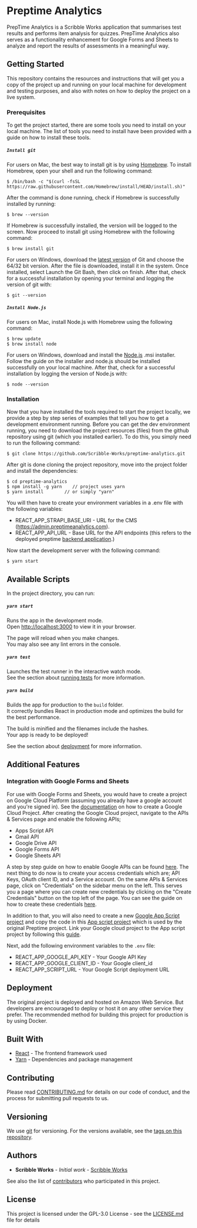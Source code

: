 # Preptime Analytics

PrepTime Analytics is a Scribble Works application that summarises test results and performs item analysis for quizzes. PrepTime Analytics also serves as a functionality enhancement for Google Forms and Sheets to analyze and report the results of assessments in a meaningful way.

## Getting Started

This repository contains the resources and instructions that will get you a copy of the project up and running on your local machine for development and testing purposes, and also with notes on how to deploy the project on a live system.

### Prerequisites

To get the project started, there are some tools you need to install on your local machine. The list of tools you need to install have been provided with a guide on how to install these tools.

##### `Install git`

For users on Mac, the best way to install git is by using [Homebrew](https://brew.sh/). To install Homebrew, open your shell and run the following command:

```
$ /bin/bash -c "$(curl -fsSL https://raw.githubusercontent.com/Homebrew/install/HEAD/install.sh)"
```

After the command is done running, check if Homebrew is successfully installed by running:

```
$ brew --version
```

If Homebrew is successfully installed, the version will be logged to the screen. Now proceed to install git using Homebrew with the following command:

```
$ brew install git
```

For users on Windows, download the [latest version](https://git-scm.com/downloads) of Git and choose the 64/32 bit version. After the file is downloaded, install it in the system. Once installed, select Launch the Git Bash, then click on finish. After that, check for a successful installation by opening your terminal and logging the version of git with:

```
$ git --version
```

##### `Install Node.js`

For users on Mac, install Node.js with Homebrew using the following command:

```
$ brew update
$ brew install node
```

For users on Windows, download and install the [Node.js](https://nodejs.org/en/download/) .msi installer. Follow the guide on the installer and node.js should be installed successfully on your local machine. After that, check for a successful installation by logging the version of Node.js with:

```
$ node --version
```

### Installation

Now that you have installed the tools required to start the project locally, we provide a step by step series of examples that tell you how to get a development environment running. Before you can get the dev environment running, you need to download the project resources (files) from the github repository using git (which you installed earlier). To do this, you simply need to run the following command:

```
$ git clone https://github.com/Scribble-Works/preptime-analytics.git
```

After git is done cloning the project repository, move into the project folder and install the dependencies:

```
$ cd preptime-analytics
$ npm install -g yarn    // project uses yarn
$ yarn install        // or simply "yarn"
```

You will then have to create your environment variables in a .env file with the following variables:

* REACT_APP_STRAPI_BASE_URI - URL for the CMS (https://admin.preptimeanalytics.com).
* REACT_APP_API_URL - Base URL for the API endpoints (this refers to the deployed preptime [backend application](https://github.com/Scribble-Works/preptime-api).)

Now start the development server with the following command:

```
$ yarn start
```

## Available Scripts
In the project directory, you can run:

##### `yarn start`

Runs the app in the development mode.\
Open [http://localhost:3000](http://localhost:3000) to view it in your browser.

The page will reload when you make changes.\
You may also see any lint errors in the console.

##### `yarn test`

Launches the test runner in the interactive watch mode.\
See the section about [running tests](https://facebook.github.io/create-react-app/docs/running-tests) for more information.

##### `yarn build`

Builds the app for production to the `build` folder.\
It correctly bundles React in production mode and optimizes the build for the best performance.

The build is minified and the filenames include the hashes.\
Your app is ready to be deployed!

See the section about [deployment](https://facebook.github.io/create-react-app/docs/deployment) for more information.

## Additional Features

### Integration with Google Forms and Sheets

For use with Google Forms and Sheets, you would have to create a project on Google Cloud Platform (assuming you already have a google account and you're signed in). See the [documentation](https://cloud.google.com/resource-manager/docs/creating-managing-projects) on how to create a Google Cloud Project. After creating the Google Cloud project, navigate to the APIs & Services page and enable the following APIs;

* Apps Script API
* Gmail API
* Google Drive API
* Google Forms API
* Google Sheets API

A step by step guide on how to enable Google APIs can be found [here](https://support.google.com/googleapi/answer/6158841?hl=en). The next thing to do now is to create your access credentials which are; API Keys, OAuth client ID, and a Service account. On the same APIs & Services page, click on "Credentials" on the sidebar menu on the left. This serves you a page where you can create new credentials by clicking on the "Create Credentials" button on the top left of the page. You can see the guide on how to create these credentials [here](https://developers.google.com/workspace/guides/create-credentials).

In addition to that, you will also need to create a new [Google App Script project](https://script.google.com) and copy the code in this [App script project](https://script.google.com/home/projects/1QShlUGMc11-f3q_ADp00WRILV4XEyV9YgB1FFIC_ZV1RNLy98_uMtqxD/edit) which is used by the original Preptime project. Link your Google cloud project to the App script project by following this [guide](https://developers.google.com/apps-script/guides/cloud-platform-projects).

Next, add the following environment variables to the `.env` file:

* REACT_APP_GOOGLE_API_KEY - Your Google API Key
* REACT_APP_GOOGLE_CLIENT_ID - Your Google client_id
* REACT_APP_SCRIPT_URL - Your Google Script deployment URL

## Deployment

The original project is deployed and hosted on Amazon Web Service. But developers are encouraged to deploy or host it on any other service they prefer. The recommended method for building this project for production is by using Docker.

## Built With

* [React](https://reactjs.org/) - The frontend framework used
* [Yarn](https://yarnpkg.com/) - Dependencies and package management

## Contributing

Please read [CONTRIBUTING.md](https://github.com/Scribble-Works/preptime-analytics/blob/main/Contributing.md) for details on our code of conduct, and the process for submitting pull requests to us.

## Versioning

We use [git](https://git-scm.com/) for versioning. For the versions available, see the [tags on this repository](https://github.com/Scribble-Works/project/tags). 

## Authors

* **Scribble Works** - *Initial work* - [Scribble Works](https://github.com/Scribble-Works)

See also the list of [contributors](https://github.com/Scribble-Works/preptime-analytics/graphs/contributors) who participated in this project.

## License

This project is licensed under the GPL-3.0 License - see the [LICENSE.md](LICENSE.md) file for details
